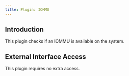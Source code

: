 ```yaml
---
title: Plugin: IOMMU
---
```


## Introduction

This plugin checks if an IOMMU is available on the system.

## External Interface Access

This plugin requires no extra access.
